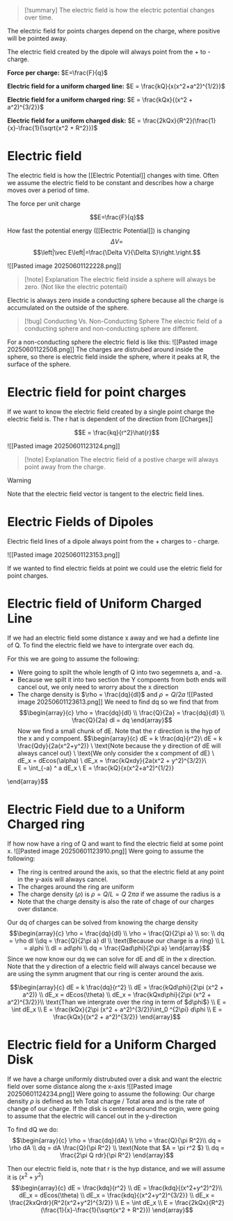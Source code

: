 
>[!summary]
The electric field is how the electric potential changes over time.
>
The electric field for points charges depend on the charge, where positive will be pointed away.
>
The electric field created by the dipole will always point from the + to - charge.
>
**Force per charge:**
$E=\frac{F}{q}$
>
**Electric field for a uniform charged line:**
$E = \frac{kQ}{x(x^2+a^2)^{1/2}}$
>
**Electric field for a uniform charged ring:**
$E = \frac{kQx}{(x^2 + a^2)^{3/2}}$
>
**Electric field for a uniform charged disk:**
$E = \frac{2kQx}{R^2}(\frac{1}{x}-\frac{1}{\sqrt{x^2 + R^2}})$

# Electric field 
The electric field is how the [[Electric Potential]] changes with time. Often we assume the electric field to be constant and describes how a charge moves over a period of time.

The force per unit charge

$$E=\frac{F}{q}$$

How fast the potential energy ([[Electric Potential]]) is changing 
$$\Delta V =$$
$$\left|\vec E\left|=\frac{\Delta V}{\Delta S}\right.\right.$$

![[Pasted image 20250601122228.png]]
>[!note] Explanation
The electric field inside a sphere will always be zero. (Not like the electric potentail)

Electric is always zero inside a conducting sphere because all the charge is accumulated on the outside of the sphere. 

>[!bug] Conducting Vs. Non-Conducting Sphere
The electric field of a conducting sphere and non-conducting sphere are different.
>
For a non-conducting sphere the electric field is like this:
![[Pasted image 20250601122508.png]]
The charges are distrubed around inside the sphere, so there is electric field inside the sphere, where it peaks at R, the surface of the sphere.

# Electric field for point charges
If we want to know the electric field created by a single point charge the electric field is. The r hat is dependent of the direction from [[Charges]]

$$E = \frac{kq}{r^2}\hat{r}$$

![[Pasted image 20250601123124.png]]
>[!note] Explanation
The electric field of a postive charge will always point away from the charge.

>[!warning]
Note that the electric field vector is tangent to the electric field lines.

# Electric Fields of Dipoles
Electric field lines of a dipole always point from the + charges to - charge.

![[Pasted image 20250601123153.png]]

If we wanted to find electric fields at point we could use the eletric field for point charges.

# Electric field of Uniform Charged Line
If we had an electric field some distance x away and we had a definte line of Q. To find the electric field we have to intergrate over each dq.

For this we are going to assume the following:
- Were going to spilt the whole length of Q into two segemnets a, and -a.
- Because we spilt it into two section the Y compoents from both ends will cancel out, we only need to wrorry about the x direction
- The charge density is $\rho = \frac{dq}{dl}$ and $\rho = Q / 2a$
![[Pasted image 20250601123613.png]]
We need to find dq so we find that from
$$\begin{array}{c} 
\rho = \frac{dq}{dl} \\ 
\frac{Q}{2a} = \frac{dq}{dl} \\ 
\frac{Q}{2a} dl = dq
\end{array}$$
Now we find a small chunk of dE.
Note that the r direction is the hyp of the x and y compoent.
$$\begin{array}{c} 
dE = k \frac{dq}{r^2}\\
dE = k \frac{Qdy}{2a(x^2+y^2)} \\ 
\text{Note because the y direction of dE will always cancel out} \\ 
\text{We only consider the x compment of dE} \\ 
dE_x = dEcos(\alpha) \\ 
dE_x = \frac{kQxdy}{2a(x^2 + y^2)^{3/2}}\\\
E = \int_{-a} ^ a dE_x  \\ 
E = \frac{kQ}{x(x^2+a^2)^{1/2}}

\end{array}$$
# Electric Field due to a Uniform Charged ring
If how now have a ring of Q and want to find the electric field at some point x. 
![[Pasted image 20250601123910.png]]
Were going to assume the following:
- The ring is centred around the axis, so that the electric field at any point in the y-axis will always cancel. 
- The charges around the ring are uniform
- The charge density ($\rho$) is $\rho = Q / L = Q \ 2\pi a$ if we assume the radius is a 
- Note that the charge density is also the rate of chage of our charges over distance.

Our dq of charges can be solved from knowing the charge density
$$\begin{array}{c} 
\rho = \frac{dq}{dl} \\ 
\rho = \frac{Q}{2\pi a} \\ 
so:
\\ 
dq = \rho dl \\dq = \frac{Q}{2\pi a} dl \\
\text{Because our charge is a ring} \\ 
L = a\phi \\ 
dl = ad\phi \\ 
dq = \frac{Qad\phi}{2\pi a}
\end{array}$$
Since we now know our dq we can solve for dE and dE in the x direction. Note that the y direction of a electric field will always cancel because we are using the symm arugment that our ring is center around the axis.

$$\begin{array}{c}
dE = k \frac{dq}{r^2} \\ 
dE = \frac{kQd\phi}{2\pi (x^2 + a^2)} \\
dE_x = dEcos(\theta) \\ 
dE_x = \frac{kQxd\phi}{2\pi (x^2 + a^2)^{3/2}}\\ 
\text{Than we intergrate over the ring in term of $d\phi$} \\ 
E = \int dE_x \\ 
E = \frac{kQx}{2\pi (x^2 + a^2)^{3/2}}\int_0 ^{2\pi} d\phi \\ 
E = \frac{kQx}{(x^2 + a^2)^{3/2}}
\end{array}$$

# Electric field for a Uniform Charged Disk
If we have a charge uniformly distrubuted over a disk and want the electric field over some distance along the x-axis
![[Pasted image 20250601124234.png]]
Were going to assume the following:
Our charge density $\rho$ is defined as teh Total charge / Total area and is the rate of change of our charge.
If the disk is centered around the orgin, were going to assume that the electric will cancel out in the y-direction

To find dQ we do:
$$\begin{array}{c}
\rho = \frac{dq}{dA} \\ 
\rho = \frac{Q}{\pi R^2}\\
dq = \rho dA  \\ 
dq = dA \frac{Q}{\pi R^2} \\ 
\text{Note that $A = \pi r^2 $} \\ 
dq = \frac{2\pi Q rdr}{\pi R^2}
\end{array}$$

Then our electric field is, note that r is the hyp distance, and we will assume it is ($x^2 +y^2$)
$$\begin{array}{c} 
dE = \frac{kdq}{r^2}  \\ 
dE = \frac{kdq}{(x^2+y^2)^2}\\
dE_x = dEcos(\theta) \\ 
dE_x = \frac{kdq}{(x^2+y^2)^{3/2}} \\ 
dE_x = \frac{2kxQrdr}{R^2(x^2+y^2)^{3/2}} \\ 
E = \int dE_x \\
E = \frac{2kQx}{R^2}(\frac{1}{x}-\frac{1}{\sqrt{x^2 + R^2}})
\end{array}$$


